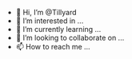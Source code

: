 - 👋 Hi, I’m @Tillyard
- 👀 I’m interested in ...
- 🌱 I’m currently learning ...
- 💞️ I’m looking to collaborate on ...
- 📫 How to reach me ...

<!---
Tillyard/Tillyard is a ✨ special ✨ repository because its `README.md` (this file) appears on your GitHub profile.
You can click the Preview link to take a look at your changes.
--->

